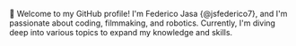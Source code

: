 🚀 Welcome to my GitHub profile! I'm Federico Jasa {@jsfederico7}, and I'm passionate about coding, filmmaking, and robotics. Currently, I'm diving deep into various topics to expand my knowledge and skills.

<!---
jsfederico7/jsfederico7 is a ✨ special ✨ repository because its `README.md` (this file) appears on your GitHub profile.
You can click the Preview link to take a look at your changes.
--->
